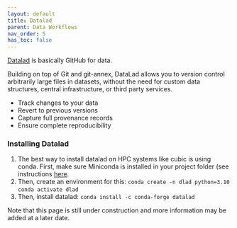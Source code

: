 ```yaml
---
layout: default
title: Datalad
parent: Data Workflows
nav_order: 5
has_toc: false
---
```


[Datalad](https://handbook.datalad.org/en/latest/) is basically GitHub for data. 

Building on top of Git and git-annex, DataLad allows you to version control arbitrarily large files in datasets, without the need for custom data structures, central infrastructure, or third party services.

- Track changes to your data
- Revert to previous versions
- Capture full provenance records
- Ensure complete reproducibility

### Installing Datalad 

1. The best way to install datalad on HPC systems like cubic is using conda. First, make sure Miniconda is installed in your project folder (see instructions [here](https://pennlinc.github.io/docs/cubic#installing-miniconda-in-your-project-the-hard-way).
2. Then, create an environment for this:
`conda create -n dlad python=3.10`
`conda activate dlad`
3. Then, install datalad:
`conda install -c conda-forge datalad`

Note that this page is still under construction and more information may be added at a later date. 